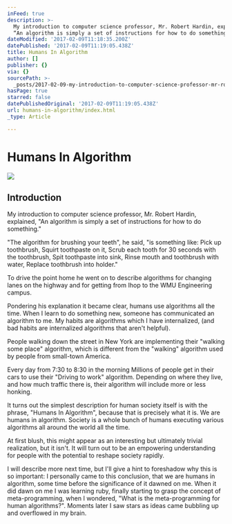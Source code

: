 ```yaml
---
inFeed: true
description: >-
  My introduction to computer science professor, Mr. Robert Hardin, explained,
  “An algorithm is simply a set of instructions for how to do something.”
dateModified: '2017-02-09T11:18:35.200Z'
datePublished: '2017-02-09T11:19:05.438Z'
title: Humans In Algorithm
author: []
publisher: {}
via: {}
sourcePath: >-
  _posts/2017-02-09-my-introduction-to-computer-science-professor-mr-robert-ha.md
hasPage: true
starred: false
datePublishedOriginal: '2017-02-09T11:19:05.438Z'
url: humans-in-algorithm/index.html
_type: Article

---
```

# Humans In Algorithm
![](https://the-grid-user-content.s3-us-west-2.amazonaws.com/bde3b33c-dfb8-4bb6-b42d-cc77eea6f30a.jpg)

## Introduction

My introduction to computer science professor, Mr. Robert Hardin, explained, "An algorithm is simply a set of instructions for how to do something."

"The algorithm for brushing your teeth", he said, "is something like: Pick up toothbrush, Squirt toothpaste on it, Scrub each tooth for 30 seconds with the toothbrush, Spit toothpaste into sink, Rinse mouth and toothbrush with water, Replace toothbrush into holder."

To drive the point home he went on to describe algorithms for changing lanes on the highway and for getting from Ihop to the WMU Engineering campus.

Pondering his explanation it became clear, humans use algorithms all the time. When I learn to do something new, someone has communicated an algorithm to me. My habits are algorithms which I have internalized, (and bad habits are internalized algorithms that aren't helpful).

People walking down the street in New York are implementing their "walking some place" algorithm, which is different from the "walking" algorithm used by people from small-town America.

Every day from 7:30 to 8:30 in the morning Millions of people get in their cars to use their "Driving to work" algorithm. Depending on where they live, and how much traffic there is, their algorithm will include more or less honking.

It turns out the simplest description for human society itself is with the phrase, "Humans In Algorithm", because that is precisely what it is. We are humans in algorithm. Society is a whole bunch of humans executing various algorithms all around the world all the time.

At first blush, this might appear as an interesting but ultimately trivial realization, but it isn't. It will turn out to be an empowering understanding for people with the potential to reshape society rapidly.

I will describe more next time, but I'll give a hint to foreshadow why this is so important: I personally came to this conclusion, that we are humans in algorithm, some time before the significance of it dawned on me. When it did dawn on me I was learning ruby, finally starting to grasp the concept of meta-programming, when I wondered, "What is the meta-programming for human algorithms?". Moments later I saw stars as ideas came bubbling up and overflowed in my brain.